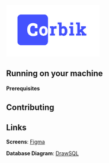 <div position="center">
  <img position="center" width="50%" src="./docs/assets/logo.png" />
</div>

## Running on your machine

#### Prerequisites

## Contributing

## Links
**Screens**: [Figma](https://www.figma.com/file/0rYVqGY2CSROA0NdNkY08E/Corbik?node-id=0%3A1)

**Database Diagram**: [DrawSQL](https://drawsql.app/teams/personal-637/diagrams/database)